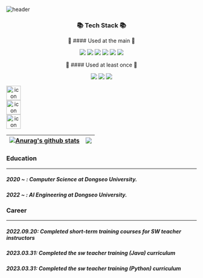 ![header](https://capsule-render.vercel.app/api?type=waving&color=28A0FF&height=200&section=header&text=Onki's%20Github&fontSize=90)

<div align="center"> 
	
### :books: Tech Stack :books:

🐳 #### Used at the main 🐳
<p>
	<a>
		<img src="https://img.shields.io/badge/HTML5-E34F26?style=flat&logo=html5&logoColor=white" />
		<img src="https://img.shields.io/badge/CSS3-1572B6?style=flat&logo=css3&logoColor=white"/>
		<img src="https://img.shields.io/badge/JavaScript-F7DF1E?style=flat&logo=javascript&logoColor=white"/>
		<img src="https://img.shields.io/badge/Android-3DDC84?style=flat&logo=android&logoColor=white" />
		<img src="https://img.shields.io/badge/spring-6DB33F?style=flat&logo=spring&logoColor=white"> 
		<img src="https://img.shields.io/badge/Amazon AWS-232F3E?style=flat&logo=amazonaws&logoColor=white"/>
	</a>
</p>

🌊 #### Used at least once 🌊
<p>
	<a>
		<img src="https://img.shields.io/badge/flask-000000?style=flat&logo=flask&logoColor=white">
		<img src="https://img.shields.io/badge/Flutter-02569B?style=flat&logo=flutter&logoColor=white"/>
		<img src="https://img.shields.io/badge/Dart-0175C2?style=flat&logo=dart&logoColor=white"/>

  <div style="display: flex; align-items: flex-start;"><img src="https://techstack-generator.vercel.app/docker-icon.svg" alt="icon" width="38" height="38" /></div><div style="display: flex; align-items: flex-start;"><img src="https://techstack-generator.vercel.app/aws-icon.svg" alt="icon" width="38" height="38" /></div><div style="display: flex; align-items: flex-start;"><img src="https://techstack-generator.vercel.app/nginx-icon.svg" alt="icon" width="38" height="38" /></div>
	</a>
</p>

| <a href="https://github.com/monki4746/github-readme-stats"><img align="center" src="https://github-readme-stats.vercel.app/api?username=monki4746&show_icons=true&include_all_commits=true&theme=buefy&hide_border=true" alt="Anurag's github stats" /></a> | <a href="https://github.com/monki4746/github-readme-stats"><img align="center" src="https://github-readme-stats.vercel.app/api/top-langs/?username=monki4746&layout=compact&theme=buefy&hide_border=true" /></a> |
| ------------- | ------------- |

</div>

### Education
---
##### 2020 ~ : Computer Science at Dongseo University.

##### 2022 ~ : AI Engineering at Dongseo University.


### Career
---
##### 2022.09.20: Completed short-term training courses for SW teacher instructors <br> 
##### 2023.03.31: Completed the sw teacher training (Java) curriculum <br>
##### 2023.03.31: Completed the sw teacher training (Python) curriculum


### 

